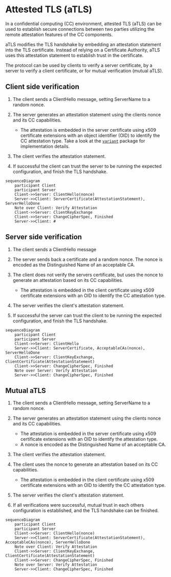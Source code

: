 # Attested TLS (aTLS)

In a confidential computing (CC) environment, attested TLS (aTLS) can be used to establish secure connections between two parties utilizing the remote attestation features of the CC components.

aTLS modifies the TLS handshake by embedding an attestation statement into the TLS certificate.
Instead of relying on a Certificate Authority, aTLS uses this attestation statement to establish trust in the certificate.

The protocol can be used by clients to verify a server certificate, by a server to verify a client certificate, or for mutual verification (mutual aTLS).

## Client side verification

1. The client sends a ClientHello message, setting ServerName to a random nonce.

2. The server generates an attestation statement using the clients nonce and its CC capabilities.
    * The attestation is embedded in the server certificate using x509 certificate extensions with an object identifier (OID) to identify the CC attestation type. Take a look at the [`variant`](../attestation/variant/variant.go) package for implementation details.

3. The client verifies the attestation statement.

4. If successful the client can trust the server to be running the expected configuration, and finish the TLS handshake.

```mermaid
sequenceDiagram
    participant Client
    participant Server
    Client->>Server: ClientHello(nonce)
    Server->>Client: ServerCertificate(AttestationStatement), ServerHelloDone
    Note over Client: Verify Attestation
    Client->>Server: ClientKeyExchange
    Client->>Server: ChangeCipherSpec, Finished
    Server->>Client: #
```

## Server side verification

1. The client sends a ClientHello message

2. The server sends back a certificate and a random nonce. The nonce is encoded as the Distinguished Name of an acceptable CA.

3. The client does not verify the servers certificate, but uses the nonce to generate an attestation based on its CC capabilities.
    * The attestation is embedded in the client certificate using x509 certificate extensions with an OID to identify the CC attestation type.

4. The server verifies the client's attestation statement.

5. If successful the server can trust the client to be running the expected configuration, and finish the TLS handshake.

```mermaid
sequenceDiagram
    participant Client
    participant Server
    Client->>Server: ClientHello
    Server->>Client: ServerCertificate, AcceptableCAs(nonce), ServerHelloDone
    Client->>Server: ClientKeyExchange, ClientCertificate(AttestationStatement)
    Client->>Server: ChangeCipherSpec, Finished
    Note over Server: Verify Attestation
    Server->>Client: ChangeCipherSpec, Finished
```

## Mutual aTLS

1. The client sends a ClientHello message, setting ServerName to a random nonce.

2. The server generates an attestation statement using the clients nonce and its CC capabilities.
    * The attestation is embedded in the server certificate using x509 certificate extensions with an OID to identify the attestation type.
    * A nonce is encoded as the Distinguished Name of an acceptable CA.

3. The client verifies the attestation statement.

4. The client uses the nonce to generate an attestation based on its CC capabilities.
    * The attestation is embedded in the client certificate using x509 certificate extensions with an OID to identify the CC attestation type.

5. The server verifies the client's attestation statement.

6. If all verifications were successful, mutual trust in each others configuration is established, and the TLS handshake can be finished.

```mermaid
sequenceDiagram
    participant Client
    participant Server
    Client->>Server: ClientHello(nonce)
    Server->>Client: ServerCertificate(AttestationStatement), AcceptableCAs(nonce), ServerHelloDone
    Note over Client: Verify Attestation
    Client->>Server: ClientKeyExchange, ClientCertificate(AttestationStatement)
    Client->>Server: ChangeCipherSpec, Finished
    Note over Server: Verify Attestation
    Server->>Client: ChangeCipherSpec, Finished
```
